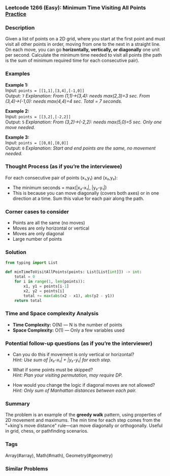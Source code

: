### Leetcode 1266 (Easy): Minimum Time Visiting All Points [Practice](https://leetcode.com/problems/minimum-time-visiting-all-points)

### Description  
Given a list of points on a 2D grid, where you start at the first point and must visit all other points in order, moving from one to the next in a straight line. On each move, you can go **horizontally, vertically, or diagonally** one unit per second. Calculate the minimum time needed to visit all points (the path is the sum of minimum required time for each consecutive pair).

### Examples  
**Example 1:**  
Input: `points = [[1,1],[3,4],[-1,0]]`  
Output: `7`
*Explanation: From (1,1)→(3,4): needs max(2,3)=3 sec. From (3,4)→(-1,0): needs max(4,4)=4 sec. Total = 7 seconds.*

**Example 2:**  
Input: `points = [[3,2],[-2,2]]`  
Output: `5`
*Explanation: From (3,2)→(-2,2): needs max(5,0)=5 sec. Only one move needed.*

**Example 3:**  
Input: `points = [[0,0],[0,0]]`  
Output: `0`
*Explanation: Start and end points are the same, no movement needed.*

### Thought Process (as if you’re the interviewee)  
For each consecutive pair of points (x₁,y₁) and (x₂,y₂):
- The minimum seconds = max(|x₂-x₁|, |y₂-y₁|)
- This is because you can move diagonally (covers both axes) or in one direction at a time.
Sum this value for each pair along the path.

### Corner cases to consider  
- Points are all the same (no moves)
- Moves are only horizontal or vertical
- Moves are only diagonal
- Large number of points

### Solution

```python
from typing import List

def minTimeToVisitAllPoints(points: List[List[int]]) -> int:
    total = 0
    for i in range(1, len(points)):
        x1, y1 = points[i-1]
        x2, y2 = points[i]
        total += max(abs(x2 - x1), abs(y2 - y1))
    return total
```

### Time and Space complexity Analysis  
- **Time Complexity:** O(N) — N is the number of points
- **Space Complexity:** O(1) — Only a few variables used

### Potential follow-up questions (as if you’re the interviewer)  

- Can you do this if movement is only vertical or horizontal?  
  *Hint: Use sum of |x₂-x₁| + |y₂-y₁| for each step.*

- What if some points must be skipped?  
  *Hint: Plan your visiting permutation, may require DP.*

- How would you change the logic if diagonal moves are not allowed?  
  *Hint: Only sum of Manhattan distances between each pair.*

### Summary
The problem is an example of the **greedy walk** pattern, using properties of 2D movement and maximums. The min time for each step comes from the "+king's move distance" rule—can move diagonally or orthogonally. Useful in grid, chess, or pathfinding scenarios.

### Tags
Array(#array), Math(#math), Geometry(#geometry)

### Similar Problems
